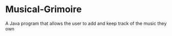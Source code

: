 # Musical-Grimoire
A Java program that allows the user to add and keep track of the music they own 
